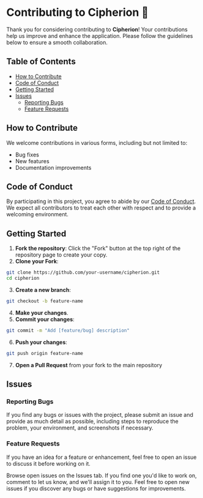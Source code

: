 # Contributing to Cipherion 🤝

Thank you for considering contributing to **Cipherion**! Your contributions help us improve and enhance the application. Please follow the guidelines below to ensure a smooth collaboration.

## Table of Contents
- [How to Contribute](#how-to-contribute)
- [Code of Conduct](#code-of-conduct)
- [Getting Started](#getting-started)
- [Issues](#issues)
  - [Reporting Bugs](#reporting-bugs)
  - [Feature Requests](#feature-requests)

## How to Contribute

We welcome contributions in various forms, including but not limited to:

- Bug fixes
- New features
- Documentation improvements

## Code of Conduct

By participating in this project, you agree to abide by our [Code of Conduct](CODE_OF_CONDUCT.md). We expect all contributors to treat each other with respect and to provide a welcoming environment.

## Getting Started

1. **Fork the repository**: Click the "Fork" button at the top right of the repository page to create your copy.
2. **Clone your Fork**:
```bash
git clone https://github.com/your-username/cipherion.git
cd cipherion
```
3. **Create a new branch**:
```bash
git checkout -b feature-name
```
4. **Make your changes**.
5. **Commit your changes**:
```bash
git commit -m "Add [feature/bug] description"
```
6. **Push your changes**:
```bash
git push origin feature-name
```
7. **Open a Pull Request** from your fork to the main repository

## Issues

### Reporting Bugs
If you find any bugs or issues with the project, please submit an issue and provide as much detail as possible, including steps to reproduce the problem, your environment, and screenshots if necessary.

### Feature Requests
If you have an idea for a feature or enhancement, feel free to open an issue to discuss it before working on it.

Browse open issues on the Issues tab. If you find one you'd like to work on, comment to let us know, and we'll assign it to you. Feel free to open new issues if you discover any bugs or have suggestions for improvements.